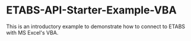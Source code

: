 # ETABS-API-Starter-Example-VBA
This is an introductory example to demonstrate how to connect to ETABS with MS Excel's VBA.

